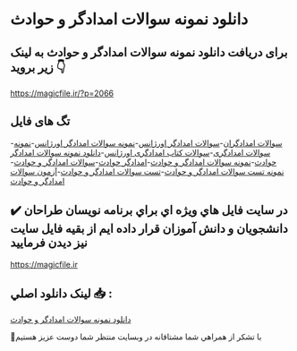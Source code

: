 # دانلود نمونه سوالات امدادگر و حوادث

## برای دریافت دانلود نمونه سوالات امدادگر و حوادث به لینک زیر بروید 👇

https://magicfile.ir/?p=2066

## تگ های فایل

-[سوالات امدادگران](https://magicfile.ir/product/%d9%86%d9%85%d9%88%d9%86%d9%87-%d8%b3%d9%88%d8%a7%d9%84%d8%a7%d8%aa-%d8%a7%d9%85%d8%af%d8%a7%d8%af%da%af%d8%b1-%d9%88-%d8%ad%d9%88%d8%a7%d8%af%d8%ab/)-[سوالات امدادگر اورژانس](https://magicfile.ir/product/%d9%86%d9%85%d9%88%d9%86%d9%87-%d8%b3%d9%88%d8%a7%d9%84%d8%a7%d8%aa-%d8%a7%d9%85%d8%af%d8%a7%d8%af%da%af%d8%b1-%d9%88-%d8%ad%d9%88%d8%a7%d8%af%d8%ab/)-[نمونه سوالات امدادگر اورژانس](https://magicfile.ir/product/%d9%86%d9%85%d9%88%d9%86%d9%87-%d8%b3%d9%88%d8%a7%d9%84%d8%a7%d8%aa-%d8%a7%d9%85%d8%af%d8%a7%d8%af%da%af%d8%b1-%d9%88-%d8%ad%d9%88%d8%a7%d8%af%d8%ab/)-[نمونه سوالات امدادگری](https://magicfile.ir/product/%d9%86%d9%85%d9%88%d9%86%d9%87-%d8%b3%d9%88%d8%a7%d9%84%d8%a7%d8%aa-%d8%a7%d9%85%d8%af%d8%a7%d8%af%da%af%d8%b1-%d9%88-%d8%ad%d9%88%d8%a7%d8%af%d8%ab/)-[سوالات کتاب امدادگری اورژانس](https://magicfile.ir/product/%d9%86%d9%85%d9%88%d9%86%d9%87-%d8%b3%d9%88%d8%a7%d9%84%d8%a7%d8%aa-%d8%a7%d9%85%d8%af%d8%a7%d8%af%da%af%d8%b1-%d9%88-%d8%ad%d9%88%d8%a7%d8%af%d8%ab/)-[دانلود نمونه سوالات امدادگر حوادث](https://magicfile.ir/product/%d9%86%d9%85%d9%88%d9%86%d9%87-%d8%b3%d9%88%d8%a7%d9%84%d8%a7%d8%aa-%d8%a7%d9%85%d8%af%d8%a7%d8%af%da%af%d8%b1-%d9%88-%d8%ad%d9%88%d8%a7%d8%af%d8%ab/)-[نمونه سوالات امدادگر و حوادث](https://magicfile.ir/product/%d9%86%d9%85%d9%88%d9%86%d9%87-%d8%b3%d9%88%d8%a7%d9%84%d8%a7%d8%aa-%d8%a7%d9%85%d8%af%d8%a7%d8%af%da%af%d8%b1-%d9%88-%d8%ad%d9%88%d8%a7%d8%af%d8%ab/)-[امدادگر حوادث](https://magicfile.ir/product/%d9%86%d9%85%d9%88%d9%86%d9%87-%d8%b3%d9%88%d8%a7%d9%84%d8%a7%d8%aa-%d8%a7%d9%85%d8%af%d8%a7%d8%af%da%af%d8%b1-%d9%88-%d8%ad%d9%88%d8%a7%d8%af%d8%ab/)-[سوالات امدادگر و حوادث](https://magicfile.ir/product/%d9%86%d9%85%d9%88%d9%86%d9%87-%d8%b3%d9%88%d8%a7%d9%84%d8%a7%d8%aa-%d8%a7%d9%85%d8%af%d8%a7%d8%af%da%af%d8%b1-%d9%88-%d8%ad%d9%88%d8%a7%d8%af%d8%ab/)-[نمونه تست سوالات امدادگر و حوادث](https://magicfile.ir/product/%d9%86%d9%85%d9%88%d9%86%d9%87-%d8%b3%d9%88%d8%a7%d9%84%d8%a7%d8%aa-%d8%a7%d9%85%d8%af%d8%a7%d8%af%da%af%d8%b1-%d9%88-%d8%ad%d9%88%d8%a7%d8%af%d8%ab/)-[تست سوالات امدادگر و حوادث](https://magicfile.ir/product/%d9%86%d9%85%d9%88%d9%86%d9%87-%d8%b3%d9%88%d8%a7%d9%84%d8%a7%d8%aa-%d8%a7%d9%85%d8%af%d8%a7%d8%af%da%af%d8%b1-%d9%88-%d8%ad%d9%88%d8%a7%d8%af%d8%ab/)-[آزمون سوالات امدادگر و حوادث](https://magicfile.ir/product/%d9%86%d9%85%d9%88%d9%86%d9%87-%d8%b3%d9%88%d8%a7%d9%84%d8%a7%d8%aa-%d8%a7%d9%85%d8%af%d8%a7%d8%af%da%af%d8%b1-%d9%88-%d8%ad%d9%88%d8%a7%d8%af%d8%ab/)

## ✔️ در سايت فايل هاي ويژه اي براي برنامه نويسان طراحان دانشجويان و دانش آموزان قرار داده ايم از بقيه فايل سايت نيز ديدن فرماييد

https://magicfile.ir


## لينک دانلود اصلي 📥 :

[دانلود نمونه سوالات امدادگر و حوادث](https://magicfile.ir/product/%d9%86%d9%85%d9%88%d9%86%d9%87-%d8%b3%d9%88%d8%a7%d9%84%d8%a7%d8%aa-%d8%a7%d9%85%d8%af%d8%a7%d8%af%da%af%d8%b1-%d9%88-%d8%ad%d9%88%d8%a7%d8%af%d8%ab/) 


🙏با تشکر از همراهي شما مشتاقانه در وبسایت منتظر شما دوست عزیز هستیم

